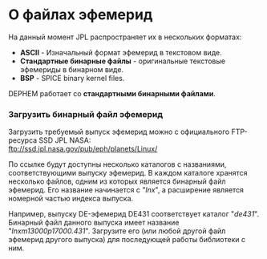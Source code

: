 # О файлах эфемерид
На данный момент JPL распространяет их в нескольких форматах:
* **ASCII** - Изначальный формат эфемерид в текстовом виде.
* **Стандартные бинарные файлы** - оригинальные текстовые эфемериды в бинарном виде.
* **BSP** - SPICE binary kernel files.

DEPHEM работает со **стандартными бинарными файлами**.

### Загрузить бинарный файл эфемерид
Загрузить требуемый выпуск эфемерид можно с официального FTP-ресурса SSD JPL NASA:  
<ftp://ssd.jpl.nasa.gov/pub/eph/planets/Linux/>

По ссылке будут доступны несколько каталогов с названиями, соответствующими выпуску эфемерид. В каждом каталоге хранятся несколько файлов, одним из которых является бинарный файл эфемерид. Его название начинается с "_lnx_", а расширение является номерной частью индекса выпуска.  

Например, выпуску DE-эфемерид DE431 соответствует каталог "_de431_". Бинарный файл данного выпуска имеет название "_lnxm13000p17000.431_". Загрузите его (или любой другой файл эфемерид другого выпуска) для последующей работы библиотеки с ним.
